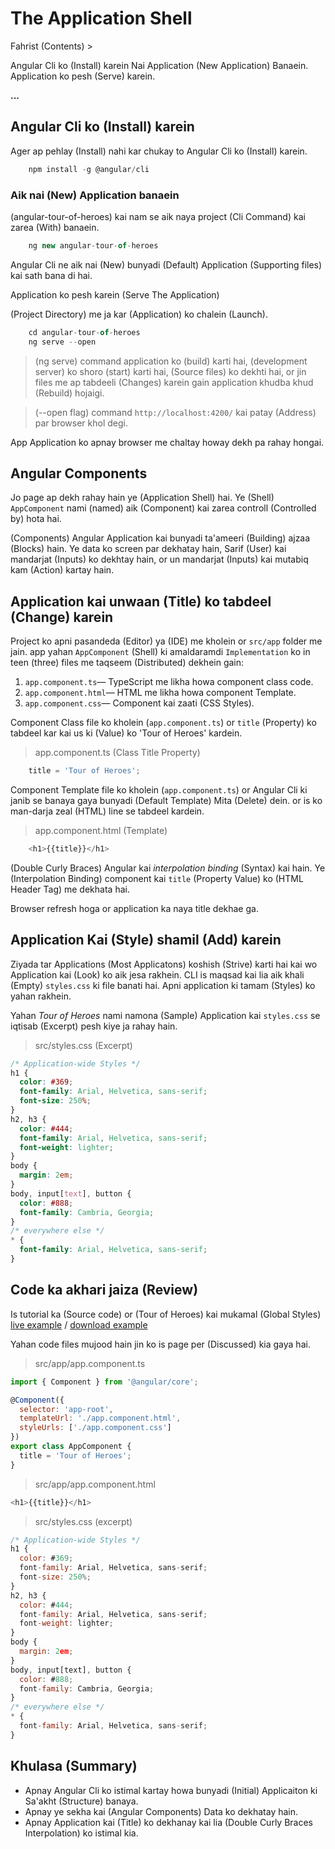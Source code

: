 # The Application Shell

Fahrist (Contents) >

 Angular Cli ko (Install) karein
 Nai Application (New Application) Banaein.
 Application ko pesh (Serve) karein.

**...**

## Angular Cli ko (Install) karein

Ager ap pehlay (Install) nahi kar chukay to Angular Cli ko (Install) karein.

```javascript
    npm install -g @angular/cli
```
### Aik nai (New) Application banaein

(angular-tour-of-heroes) kai nam se aik naya project (Cli Command) kai zarea (With) banaein.

```javascript
    ng new angular-tour-of-heroes 
```

Angular Cli ne aik nai (New) bunyadi (Default) Application (Supporting files) kai sath bana di hai.

Application ko pesh karein (Serve The Application)

(Project Directory) me ja kar (Application) ko chalein (Launch).

```javascript
    cd angular-tour-of-heroes
    ng serve --open
```
 
 > (ng serve) command application ko (build) karti hai, (development server) ko shoro (start) karti hai, (Source 
  files) ko dekhti hai, or jin files me ap tabdeeli (Changes) karein gain application khudba khud (Rebuild) hojaigi.

 > (--open flag) command ```http://localhost:4200/``` kai patay (Address) par browser khol degi.

App Application ko apnay browser me chaltay howay dekh pa rahay hongai.

## Angular Components

Jo page ap dekh rahay hain ye (Application Shell) hai. Ye (Shell) ```AppComponent``` nami (named) aik (Component) kai zarea controll (Controlled by) hota hai.

(Components) Angular Application kai bunyadi ta'ameeri (Building) ajzaa (Blocks) hain. Ye data ko screen par dekhatay hain, Sarif (User) kai mandarjat (Inputs) ko dekhtay hain, or un mandarjat (Inputs) kai mutabiq kam (Action) kartay hain. 

## Application kai unwaan (Title) ko tabdeel (Change) karein

Project ko apni pasandeda (Editor) ya (IDE) me kholein or ```src/app``` folder me jain.
app yahan ```AppComponent``` (Shell) ki amaldaramdi ```Implementation``` ko in teen (three) files me taqseem (Distributed) dekhein gain:

1. ```app.component.ts```— TypeScript me likha howa component class code.
2. ```app.component.html```— HTML me likha howa component Template. 
3. ```app.component.css```— Component kai zaati (CSS Styles).

Component Class file ko kholein (```app.component.ts```) or ```title``` (Property) ko tabdeel kar kai us ki (Value) ko 'Tour of Heroes' kardein.

> app.component.ts (Class Title Property)

```javascript
    title = 'Tour of Heroes';
```
Component Template file ko kholein (```app.component.ts```) or Angular Cli ki janib se banaya gaya bunyadi (Default Template) Mita (Delete) dein. or is ko man-darja zeal (HTML) line se tabdeel kardein.

> app.component.html (Template)

```javascript
    <h1>{{title}}</h1>
```

(Double Curly Braces) Angular kai *interpolation binding* (Syntax) kai hain. Ye (Interpolation Binding) component kai ```title``` (Property  Value) ko (HTML Header Tag) me dekhata hai.

Browser refresh hoga or application ka naya title dekhae ga.

## Application Kai (Style) shamil (Add) karein

Ziyada tar Applications (Most Applicatons) koshish (Strive) karti hai kai wo Application kai (Look) ko aik jesa rakhein. CLI is maqsad kai lia aik khali (Empty) ```styles.css``` ki file banati hai. Apni application ki tamam (Styles) ko yahan rakhein.

Yahan *Tour of Heroes* nami namona (Sample) Application kai ```styles.css``` se iqtisab (Excerpt) pesh kiye ja rahay hain.

> src/styles.css (Excerpt)

```css
/* Application-wide Styles */
h1 {
  color: #369;
  font-family: Arial, Helvetica, sans-serif;
  font-size: 250%;
}
h2, h3 {
  color: #444;
  font-family: Arial, Helvetica, sans-serif;
  font-weight: lighter;
}
body {
  margin: 2em;
}
body, input[text], button {
  color: #888;
  font-family: Cambria, Georgia;
}
/* everywhere else */
* {
  font-family: Arial, Helvetica, sans-serif;
}
```

## Code ka akhari jaiza (Review)

Is tutorial ka (Source code) or (Tour of Heroes) kai mukamal (Global Styles) [live example](https://angular.io/generated/live-examples/toh-pt0/eplnkr.html) / [download example](https://angular.io/generated/zips/toh-pt0/toh-pt0.zip)

Yahan code files mujood hain jin ko is page per (Discussed) kia gaya hai.

> src/app/app.component.ts
```javascript
import { Component } from '@angular/core';

@Component({
  selector: 'app-root',
  templateUrl: './app.component.html',
  styleUrls: ['./app.component.css']
})
export class AppComponent {
  title = 'Tour of Heroes';
}
```

> src/app/app.component.html
```javascript
<h1>{{title}}</h1>
```

> src/styles.css (excerpt)

```javascript
/* Application-wide Styles */
h1 {
  color: #369;
  font-family: Arial, Helvetica, sans-serif;
  font-size: 250%;
}
h2, h3 {
  color: #444;
  font-family: Arial, Helvetica, sans-serif;
  font-weight: lighter;
}
body {
  margin: 2em;
}
body, input[text], button {
  color: #888;
  font-family: Cambria, Georgia;
}
/* everywhere else */
* {
  font-family: Arial, Helvetica, sans-serif;
}
```

## Khulasa (Summary)

* Apnay Angular Cli ko istimal kartay howa bunyadi (Initial) Applicaiton ki Sa'akht (Structure) banaya.
* Apnay ye sekha kai (Angular Components) Data ko dekhatay hain.
* Apnay Application kai (Title) ko dekhanay kai lia (Double Curly Braces Interpolation) ko istimal kia.

